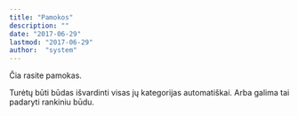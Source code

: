 ```yaml
---
title: "Pamokos"
description: ""
date: "2017-06-29"
lastmod: "2017-06-29"
author:  "system"
---
```


Čia rasite pamokas.

Turėtų būti būdas išvardinti visas jų kategorijas automatiškai. Arba galima tai padaryti rankiniu būdu.